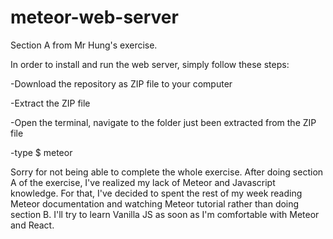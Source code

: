# meteor-web-server

Section A from Mr Hung's exercise.

In order to install and run the web server, simply follow these steps:

-Download the repository as ZIP file to your computer

-Extract the ZIP file

-Open the terminal, navigate to the folder just been extracted from the ZIP file

-type $ meteor 

Sorry for not being able to complete the whole exercise. After doing section A of the exercise, I've realized my lack of Meteor and Javascript knowledge. For that, I've decided to spent the rest of my week reading Meteor documentation and watching Meteor tutorial rather than doing section B. I'll try to learn Vanilla JS as soon as I'm comfortable with Meteor and React.
